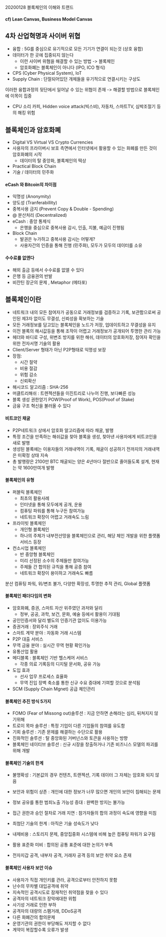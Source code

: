 20200128 블록체인의 이해와 트랜드

#### cf) Lean Canvas, Business Model Canvas

## 4차 산업혁명과 사이버 위협
- 융합 : 5G를 중심으로 유기적으로 모든 기기가 연결이 되는것 (상호 융합)
- 데이터가 한 곳에 집중되지 않는다 
    - 이런 사이버 위혐을 해결할 수 있는 방법 -> 블록체인
    - 암호화폐는 블록체인이 아니다 (IPO, ICO 형식)
- CPS (Cyber Physical System), IoT
- Supply Chain : 단절되어있던 개체들을 유기적으로 연결시키는 구상도

이러한 융합과정의 뒷단에서 일어날 수 있는 위협이 존재 -> 해결할 방법으로 블록체인에 이목이 집중
- CPU 소리 카피, Hidden voice attack(빅스비), 자동차, 스마트TV, 심박조절기 등의 해킹 위험

## 블록체인과 암호화폐
- Digital VS Virtual VS Crypto Currencies
- 사용자의 프라이버시 보호 측면에서 인터넷에서 활용할 수 있는 화폐를 만든 것이 암호화폐의 시작
    - 데이터의 탈 중앙화, 블록체인의 떡상
- Practical Block Chain
- 기술 / 데이터의 민주화

#### eCash 와 Bitcoin의 차이점
- 익명성 (Anonymity)
- 양도성 (Tranferabillity)
- 중복사용 금지 (Prevent Copy & Double - Spending)
- @ 분산처리 (Decentralized)
- eCash : 중앙 통제식
    - 은행을 중심으로 중복사용 감시, 인출, 지불, 예금이 진행됨
- Block Chain
    - 발권은 누가하고 중복사용 감시는 어떻게?
    - 사용자간의 인증을 통해 진행 (민주화), 모두가 모두의 데이터를 소유

#### 수수료를 없앤다
- 해외 출금 등에서 수수료를 없앨 수 있다
- 은행 등 금융권의 반발
- 비잔틴 장군의 문제 , Metaphor (메타포)

## 블록체인이란
- 네트워크 내의 모든 참여자가 공동으로 거래정보를 검증하고 기록, 보관함으로써 공인된 제3자 없이도 무결성, 신뢰성을 확보하는 기술
- 모든 거래정보를 담고있는 블록체인을 노드가 저장, 업데이트하고 무결성을 유지
- 이전 블록의 해시값등을 통해 조작이 어렵고 거래정보가 공개되어 투명한 관리 가능
- 헤더와 바디로 구성, 위변조 방지를 위한 해쉬, 데이터의 암호화저장, 참여자 확인을 위한 전자서명 기술의 활용
- Client/Server 형태가 아닌 P2P형태로 익명성 보장
- 장점:
    - 시간 절약
    - 비용 절감
    - 위험 감소
    - 신뢰확산
- 해시코드 알고리즘 : SHA-256
- 머클트리해쉬 : 트렌젝션들을 이진트리로 나누어 진행, 보다빠른 성능
- 블록 생성 권한얻기 POW(Proof of Work), POS(Proof of Stake)
- 금융 구조 혁신을 불러올 수 있다


#### 비트코인 채굴
- P2P네트워크 상에서 암호화 알고리즘에 따라 채굴, 발행
- 특정 조건을 만족하는 해쉬값을 찾아 블록을 생성, 찾아낸 사용자에게 비트코인을 새로 발행
- 생성된 블록에는 이용자들의 거래내역이 기록, 채굴이 성공하기 전까지의 거래내역은 미확정 상태 지속
- 총 발행량은 2100만 BTC 채굴되는 양은 4년마다 절반으로 줄어들도록 설계, 현재는 약 1600만여개 발행

#### 블록체인의 유형
- 퍼블릭 블록체인
    - 최초의 활용사례
    - 인터넷을 통해 모두에게 공개, 운용
    - 컴퓨팅 파워를 통해 누구든 참여가능
    - 네트워크 확장이 어렵고 거래속도 느림
- 프라이빗 블록체인
    - 개인형 블록체인
    - 하나의 주체가 내부전산망을 블록체인으로 관리, 해당 체인 개발을 위한 플랫폼 서비스 등장
- 컨소시업 블록체인
    - 반 중앙형 블록체인
    - 미리 선정된 소수의 주체들만 참여가능
    - 주체들 간 합의된 규칙을 통해 공증 참여
    - 네트워크 확장이 용이하고 거래속도 빠름

분산 컴퓨팅 파워, 위/변조 불가, 다양한 확장성, 투명한 추적 관리, Global 플랫폼

#### 블록체인 패더다임의 변화
- 암호화폐, 증권, 스마트 자산 위주였던 과저와 달리
    - 정부, 공공, 과학, 보건, 문화, 예술 등에서 활용이 기대됨
- 공인인증서와 달리 별도의 인증기관 없이도 이용가능
- 증권거래 : 장외주식 거래
- 스마트 계약 분야 : 자동화 거래 시스템
- P2P 대출 서비스
- 무역 금융 분야 : 실시간 무역 현황 확인가능
- 유통산업 활용
- 메디블록 : 블록체인 기반 헬스케어 서비스
    - 각종 의료 기록등의 디지털 문서화, 공유 가능
- 도입 효과
    - 선사 업무 프로세스 효율화
    - 무역 진입 장벽 축소를 통한 신규 수요 증대에 기여할 것으로 분석됨
- SCM (Supply Chain Mgnet) 공급 체인관리

#### 블록체인 추진 방식 5가지
- FOMO (Fear of Missong out)솔루션 : 지금 안하면 손해라는 심리, 뒤쳐지지 않기위해
- 트로이 목마 솔루션 : 특정 기업이 다른 기업들의 참여를 유도함
- 기회 솔루션 : 기존 문제를 해결하는 수단으로 활용
- 진화적인 솔루션 : 탈 중앙화된 거버넌스와 토큰을 사용하는 방향
- 블록체인 네이티브 솔루션 : 신규 시장을 창출하거나 기존 비즈니스 모델의 파괴를 위해 개발

#### 블록체인 기술의 한계
- 불명확성 : 기본값의 경우 컨텐츠, 트랜젝션, 기록 데이터 그 자체는 암호화 되지 않음
- 보안과 위험이 상존 : 개인에 대한 정보가 너무 많으면 개인의 보안이 침해되는 문제
- 정보 공유를 통한 범죄노출 가능성 증대 : 완벽한 방지는 불가능
- 접근 권한과 승인 절차로 거래 지연 : 참가자들의 합의 과정이 속도에 영향을 미침
- 최첨단 기술의 한계 : 아직은 기술 성숙도가 낮다
- 내제비용 : 스토리지 문제, 중앙집중화 시스템에 비해 높은 컴퓨팅 파워가 요구됨
- 활용 표준화 미비 : 합의된 공통 표준에 대한 논의가 부족

- 전자지갑 공격, 내부자 공격, 거래자 공격 등의 보안 취약 요소 존재

#### 블록체인 사용자 보안 이슈
- 사용자가 직접 개인키를 관라, 공격으로부터 안전하지 못함
- 난수의 무차별 대입공격에 취약
- 지속적인 공격시도로 잠재적인 취약점을 찾을 수 있다
- 공격자의 네트워크 장악에대한 위험
- 사기성 거래로 인한 부하
- 공격자의 대량의 스팸거래, DDoS공격
- 다른 화폐간의 합의문제
- 운영기관의 권한이 부당해도 저지할 수 없다
- 계약이 복잡할수록 오류가 발생































